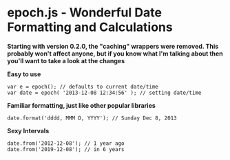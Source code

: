 epoch.js - Wonderful Date Formatting and Calculations
=====================================================

**Starting with version 0.2.0, the "caching" wrappers were removed. This probably won't affect anyone, but if you know what I'm talking about then you'll want to take a look at the changes**

**Easy to use**

	var e = epoch(); // defaults to current date/time
	var date = epoch( '2013-12-08 12:34:56' ); // setting date/time

**Familiar formatting, just like other popular libraries**

	date.format('dddd, MMM D, YYYY'); // Sunday Dec 8, 2013

**Sexy Intervals**

	date.from('2012-12-08'); // 1 year ago
	date.from('2019-12-08'); // in 6 years